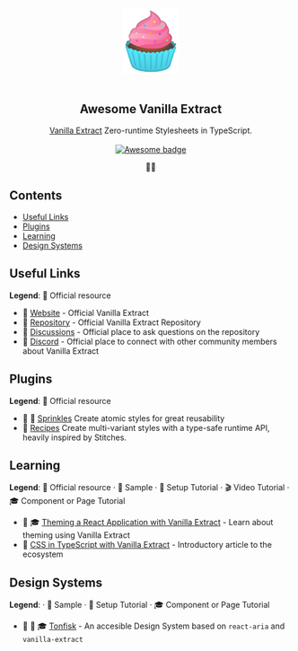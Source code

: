 <p align="center">
  <br />
  <img width="100" src="./assets/vanilla-extract-logo.svg" alt="Tailwind CSS logo">
  <br />
  <br />
</p>

<h2 align="center">Awesome Vanilla Extract</h2>

<p align="center">
  <a href="https://vanilla-extract.style/">Vanilla Extract</a> Zero-runtime Stylesheets in TypeScript.
  <br />
  <br />
  <a href="https://github.com/sindresorhus/awesome">
    <img src="https://cdn.rawgit.com/sindresorhus/awesome/d7305f38d29fed78fa85652e3a63e154dd8e8829/media/badge.svg" alt="Awesome badge">
  </a>
  <br />
  <p align="center">🧁🍨</p>
</p>

## Contents

- [Useful Links](#useful-links)
- [Plugins](#plugins)
- [Learning](#learning)
- [Design Systems](#design-systems)

## Useful Links

**Legend**: 🧁 Official resource

- 🧁 [Website](https://vanilla-extract.style/) - Official Vanilla Extract
- 🧁 [Repository](https://github.com/seek-oss/vanilla-extract) - Official Vanilla Extract Repository
- 🧁 [Discussions](https://github.com/seek-oss/vanilla-extract/discussions) - Official place to ask questions on the repository
- 🧁 [Discord](https://discord.gg/6nCfPwwz6w) - Official place to connect with other community members about Vanilla Extract

## Plugins

**Legend**: 🧁 Official resource

- 🧁 🍨 [Sprinkles](https://vanilla-extract.style/documentation/sprinkles-api/) Create atomic styles for great reusability
- 🧁 [Recipes](https://vanilla-extract.style/documentation/recipes-api/) Create multi-variant styles with a type-safe runtime API, heavily inspired by Stitches.

## Learning

**Legend**: 🧁 Official resource · 🍰 Sample · 🥣 Setup Tutorial · 🎬 Video Tutorial · 🎓 Component or Page Tutorial

- 🥣 🎓 [Theming a React Application with Vanilla Extract](https://formidable.com/blog/2021/vanilla-extract/) - Learn about theming using Vanilla Extract
- 🥣 [CSS in TypeScript with Vanilla Extract](https://css-tricks.com/css-in-typescript-with-vanilla-extract/) - Introductory article to the ecosystem

## Design Systems

**Legend**: · 🍰 Sample · 🥣 Setup Tutorial · 🎓 Component or Page Tutorial

- 🍰 🥣 🎓 [Tonfisk](https://tonfisk.fish) - An accesible Design System based on `react-aria` and `vanilla-extract`
